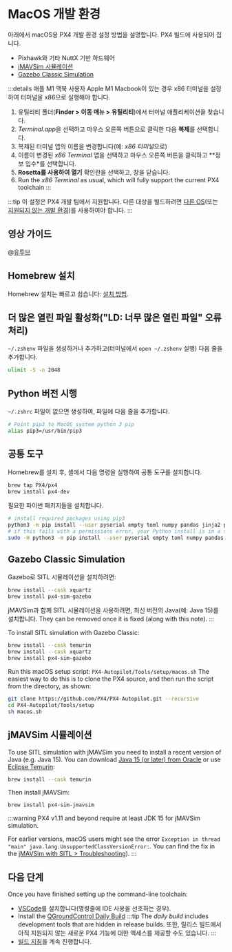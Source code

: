# MacOS 개발 환경

아래에서 macOS용 PX4 개발 환경 설정 방법을 설명합니다. PX4 빌드에 사용되어 집니다.
* Pixhawk와 기타 NuttX 기반 하드웨어
* [jMAVSim 시뮬레이션](../simulation/jmavsim.md)
* [Gazebo Classic Simulation](../sim_gazebo_classic/README.md)

:::details
애플 M1 맥북 사용자 Apple M1 Macbook이 있는 경우 x86 터미널을 설정하여 터미널을 x86으로 실행해야 합니다.

1. 유틸리티 폴더(**Finder > 이동 메뉴 > 유틸리티**)에서 터미널 애플리케이션을 찾습니다.
2. *Terminal.app*을 선택하고 마우스 오른쪽 버튼으로 클릭한 다음 **복제**를 선택합니다.
3. 복제된 터미널 앱의 이름을 변경합니다(예: *x86 터미널*으로)
4. 이름이 변경된 *x86 Terminal* 앱을 선택하고 마우스 오른쪽 버튼을 클릭하고 **정보 입수*를 선택합니다.
5. **Rosetta를 사용하여 열기** 확인란을 선택하고, 창을 닫습니다.
6. Run the *x86 Terminal* as usual, which will fully support the current PX4 toolchain
:::

:::tip
이 설정은 PX4 개발 팀에서 지원합니다. 다른 대상을 빌드하려면 [다른 OS](../dev_setup/dev_env.md#supported-targets)(또는 [지원되지 않는 개발 환경](../advanced/dev_env_unsupported.md))를 사용하여야 합니다.
:::

## 영상 가이드

@[유투브](https://youtu.be/tMbMGiMs1cQ)

## Homebrew 설치

Homebrew 설치는 빠르고 쉽습니다: [설치 방법](https://brew.sh).

## 더 많은 열린 파일 활성화("LD: 너무 많은 열린 파일" 오류 처리)

`~/.zshenv` 파일을 생성하거나 추가하고(터미널에서 `open ~/.zshenv` 실행) 다음 줄을 추가합니다.
```sh
ulimit -S -n 2048
```

## Python 버전 시행

`~/.zshrc` 파일이 없으면 생성하여, 파일에 다음 줄을 추가합니다.

```sh
# Point pip3 to MacOS system python 3 pip
alias pip3=/usr/bin/pip3
```

## 공통 도구

Homebrew를 설치 후, 셸에서 다음 명령을 실행하여 공통 도구를 설치합니다.

```sh
brew tap PX4/px4
brew install px4-dev
```
필요한 파이썬 패키지들을 설치합니다.

```sh
# install required packages using pip3
python3 -m pip install --user pyserial empty toml numpy pandas jinja2 pyyaml pyros-genmsg packaging kconfiglib future jsonschema
# if this fails with a permissions error, your Python install is in a system path - use this command instead:
sudo -H python3 -m pip install --user pyserial empty toml numpy pandas jinja2 pyyaml pyros-genmsg packaging kconfiglib future jsonschema
```

## Gazebo Classic Simulation

Gazebo로 SITL 시뮬레이션을 설치하려면:

```sh
brew install --cask xquartz
brew install px4-sim-gazebo
```
jMAVSim과 함께 SITL 시뮬레이션을 사용하려면, 최신 버전의 Java(예: Java 15)를 설치합니다. They can be removed once it is fixed (along with this note).
:::

To install SITL simulation with Gazebo Classic:

```sh
brew install --cask temurin
brew install --cask xquartz
brew install px4-sim-gazebo
```

Run this macOS setup script: `PX4-Autopilot/Tools/setup/macos.sh` The easiest way to do this is to clone the PX4 source, and then run the script from the directory, as shown:

```sh
git clone https://github.com/PX4/PX4-Autopilot.git --recursive
cd PX4-Autopilot/Tools/setup
sh macos.sh
```

## jMAVSim 시뮬레이션

To use SITL simulation with jMAVSim you need to install a recent version of Java (e.g. Java 15). You can download [Java 15 (or later) from Oracle](https://www.oracle.com/java/technologies/javase-downloads.html) or use [Eclipse Temurin](https://adoptium.net):

```sh
brew install --cask temurin
```

Then install jMAVSim:

```sh
brew install px4-sim-jmavsim
```

:::warning PX4 v1.11 and beyond require at least JDK 15 for jMAVSim simulation.

For earlier versions, macOS users might see the error `Exception in thread "main" java.lang.UnsupportedClassVersionError:`. You can find the fix in the [jMAVSim with SITL > Troubleshooting](../simulation/jmavsim.md#troubleshooting)).
:::

## 다음 단계

Once you have finished setting up the command-line toolchain:
- [VSCode](../dev_setup/vscode.md)를 설치합니다(명령줄에 IDE 사용을 선호하는 경우).
- Install the [QGroundControl Daily Build](https://docs.qgroundcontrol.com/master/en/releases/daily_builds.html) :::tip The *daily build* includes development tools that are hidden in release builds. 또한, 릴리스 빌드에서 아직 지원되지 않는 새로운 PX4 기능에 대한 액세스를 제공할 수도 있습니다.
:::
- [빌드 지침](../dev_setup/building_px4.md)을 계속 진행합니다.
